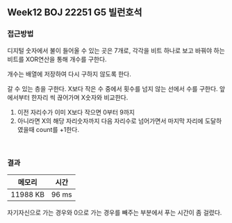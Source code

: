 ## Week12 BOJ 22251 G5 빌런호석

### 접근방법

디지털 숫자에서 불이 들어올 수 있는 곳은 7개로, 
각각을 비트 하나로 보고 바꿔야 하는 비트를 XOR연산을 통해 개수를 구한다.

개수는 배열에 저장하여 다시 구하지 않도록 한다.

갈 수 있는 층을 구한다.
X보다 작은 수 중에서 횟수를 넘지 않는 선에서 수를 구한다.
앞에서부터 한자리 씩 끊어가며 X숫자와 비교한다.
1. 이전 자리수가 이미 X보다 작으면 0부터 9까지
2. 아니라면 X의 해당 자리숫자까지 
다음 자리수로 넘어가면서 마지막 자리에 도달하였을때 count를 +1한다.


<br>

### 결과

|메모리|시간|
|:---:|:---:|
|11988 KB|96 ms|

자기자신으로 가는 경우와 0으로 가는 경우를 빼주는 부분에서 푸는 시간이 좀 걸렸다.